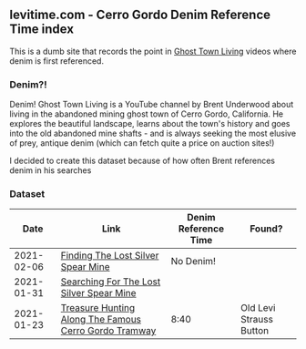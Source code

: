 ## levitime.com - Cerro Gordo Denim Reference Time index

This is a dumb site that records the point in [Ghost Town Living](https://www.youtube.com/c/GhostTownLiving) videos where denim is first referenced.

### Denim?!

Denim! Ghost Town Living is a YouTube channel by Brent Underwood about living in the abandoned mining ghost town of Cerro Gordo, California. He explores the beautiful landscape, learns about the town's history and goes into the old abandoned mine shafts - and is always seeking the most elusive of prey, antique denim (which can fetch quite a price on auction sites!)

I decided to create this dataset because of how often Brent references denim in his searches

### Dataset


| Date       | Link                                                  | Denim Reference Time | Found?                  |
| ---------- | ----------------------------------------------------- | -------------------- | ----------------------- |
| 2021-02-06 | [Finding The Lost Silver Spear Mine](https://www.youtube.com/watch?v=ATiCS7do60A)         | No Denim!            |                         |
| 2021-01-31 | [Searching For The Lost Silver Spear Mine](https://www.youtube.com/watch?v=-6G-Zqh3HEQ)         |                      |                         |
| 2021-01-23 | [Treasure Hunting Along The Famous Cerro Gordo Tramway](https://www.youtube.com/watch?v=LpwaUU6sGFA#t=8m40)  | 8:40                 | Old Levi Strauss Button |
